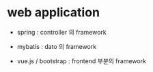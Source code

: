 # web application 

- spring : controller 의 framework 

- mybatis : dato 의 framework 

- vue.js / bootstrap : frontend 부분의 framework 

